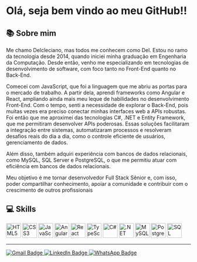 # Olá, seja bem vindo ao meu GitHub!!

## 📚 Sobre mim
Me chamo Delcleciano, mas todos me conhecem como Del. Estou no ramo da tecnologia desde 2014, quando iniciei minha graduação em Engenharia da Computação. Desde então, venho me especializando em tecnologias de desenvolvimento de software, com foco tanto no Front-End quanto no Back-End.

Comecei com JavaScript, que foi a linguagem que me abriu as portas para o mercado de trabalho. A partir dela, aprendi frameworks como Angular e React, ampliando ainda mais meu leque de habilidades no desenvolvimento Front-End. Com o tempo, senti a necessidade de explorar o Back-End, pois muitas vezes era preciso conectar minhas interfaces web a APIs robustas. 
Foi então que me aproximei das tecnologias C#, .NET e Entity Framework, que me permitiram desenvolver APIs poderosas. Essas soluções facilitaram a integração entre sistemas, automatizaram processos e resolveram desafios reais do dia a dia, como o controle eficiente de usuários, gerenciamento de dados.

Além disso, também adquiri experiência com bancos de dados relacionais, como MySQL, SQL Server e PostgreSQL, o que me permitiu atuar com eficiência em bancos de dados relacionais.

Meu objetivo é me tornar desenvolvedor Full Stack Sênior e, com isso, poder compartilhar conhecimento, apoiar a comunidade e contribuir com o crescimento de outros profissionais

## 💻 Skills

<div>
  <img src="https://cdn.jsdelivr.net/gh/devicons/devicon/icons/html5/html5-original.svg" alt="HTML5" width="40" height="40"/>
  <img src="https://cdn.jsdelivr.net/gh/devicons/devicon/icons/css3/css3-original.svg" alt="CSS3" width="40" height="40"/>
  <img src="https://cdn.jsdelivr.net/gh/devicons/devicon/icons/javascript/javascript-original.svg" alt="JavaScript" width="40" height="40"/>
  <img src="https://cdn.jsdelivr.net/gh/devicons/devicon/icons/angularjs/angularjs-original.svg" alt="Angular" width="40" height="40"/>
  <img src="https://cdn.jsdelivr.net/gh/devicons/devicon/icons/react/react-original.svg" alt="React" width="40" height="40"/>
  <img src="https://cdn.jsdelivr.net/gh/devicons/devicon/icons/typescript/typescript-original.svg" alt="TypeScript" width="40" height="40"/>
  <img src="https://cdn.jsdelivr.net/gh/devicons/devicon/icons/csharp/csharp-original.svg" alt="C#" width="40" height="40"/>
  <img src="https://cdn.jsdelivr.net/gh/devicons/devicon/icons/dot-net/dot-net-original.svg" alt=".NET" width="40" height="40"/>
  <img src="https://cdn.jsdelivr.net/gh/devicons/devicon/icons/mysql/mysql-original.svg" alt="MySQL" width="40" height="40"/>
  <img src="https://cdn.jsdelivr.net/gh/devicons/devicon/icons/postgresql/postgresql-original.svg" alt="PostgreSQL" width="40" height="40"/>
  <img src="https://cdn.jsdelivr.net/gh/devicons/devicon/icons/microsoftsqlserver/microsoftsqlserver-plain.svg" alt="SQL Server" width="40" height="40"/>
</div>

---

<div>
  <a href="mailto:delclecianoj42@gmail.com">
    <img src="https://img.shields.io/badge/Gmail-D14836?style=for-the-badge&logo=gmail&logoColor=white" alt="Gmail Badge"/>
  </a>
  <a href="https://www.linkedin.com/in/delcleciano-j%C3%BAnior-173297149/details/certifications/">
    <img src="https://img.shields.io/badge/LinkedIn-0A66C2?style=for-the-badge&logo=linkedin&logoColor=white" alt="LinkedIn Badge"/>
  </a>
  <a href="https://wa.me/5537991036531">
    <img src="https://img.shields.io/badge/WhatsApp-25D366?style=for-the-badge&logo=whatsapp&logoColor=white" alt="WhatsApp Badge"/>
  </a>
</div>
